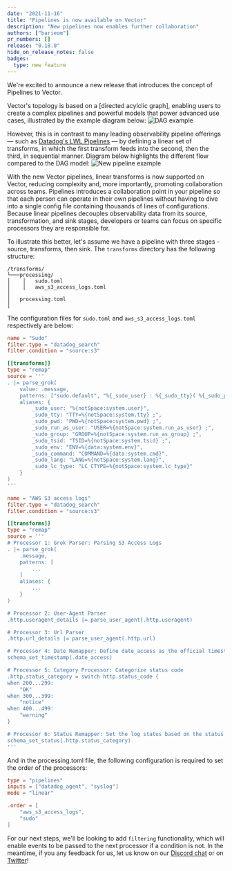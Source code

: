 ```yaml
---
date: "2021-11-16"
title: "Pipelines is now available on Vector"
description: "New pipelines now enables further collaboration"
authors: ["barieom"]
pr_numbers: []
release: "0.18.0"
hide_on_release_notes: false
badges:
  type: new feature
---
```



We're excited to announce a new release that introduces the concept of Pipelines to Vector.

Vector's topology is based on a [directed acylclic graph], enabling users to create a complex pipelines and powerful models that power advanced use cases, illustrated by the example diagram below:
![DAG example](/img/vector-DAG-example.png)

However, this is in contrast to many leading observability pipeline offerings — such as [Datadog's LWL Pipelines][] — by defining a linear set of transforms, in which the first transform feeds into the second, then the third, in sequential manner. Diagram below highlights the different flow compared to the DAG model:
![New pipeline example](/img/new-pipeline-example.png)

With the new Vector pipelines, linear transforms is now supported on Vector, reducing complexity and, more importantly, promoting collaboration across teams. Pipelines introduces a collaboration point in your pipeline so that each person can operate in their own pipelines without having to dive into a single config file containing thousands of lines of configurations. Because linear pipelines decouples observability data from its source, transformation, and sink stages, developers or teams can focus on specific processors they are responsible for.

To illustrate this better, let's assume we have a pipeline with three stages - source, transforms, then sink. The `transforms` directory has the following structure:

```
/transforms/
└───processing/
│    │   sudo.toml
│    │   aws_s3_access_logs.toml
│   
│   processing.toml
│   
```

The configuration files for `sudo.toml` and `aws_s3_access_logs.toml` respectively are below:

```toml
name = "Sudo"
filter.type = "datadog_search"
filter.condition = "source:s3"

[[transforms]]
type = "remap"
source = '''
. |= parse_grok(
    value: .message,
    patterns: ["sudo.default", "%{_sudo_user} : %{_sudo_tty}( %{_sudo_pwd})? %{_sudo_run_as_user}( %{_sudo_group})?( %{_sudo_tsid})?( %{_sudo_env})? (%{_sudo_command})?; (%{_sudo_lang} )?(%{_sudo_lc_type} )?.*"],
    aliases: {
        _sudo_user: "%{notSpace:system.user}",
        _sudo_tty: "TTY=%{notSpace:system.tty} ;",
        _sudo_pwd: "PWD=%{notSpace:system.pwd} ;",
        _sudo_run_as_user: "USER=%{notSpace:system.run_as_user} ;",
        _sudo_group: "GROUP=%{notSpace:system.run_as_group} ;",
        _sudo_tsid: "TSID=%{notSpace:system.tsid} ;",
        _sudo_env: "ENV=%{data:system.env}",
        _sudo_command: "COMMAND=%{data:system.cmd}",
        _sudo_lang: "LANG=%{notSpace:system.lang}",
        _sudo_lc_type: "LC_CTYPE=%{notSpace:system.lc_type}"
    }
)
'''
```

``` toml
name = "AWS S3 access logs"
filter.type = "datadog_search"
filter.condition = "source:s3"

[[transforms]]
type = "remap"
source = '''
# Processor 1: Grok Parser: Parsing S3 Access Logs
. |= parse_grok(
    .message,
    patterns: [
        ...
    ]
    aliases: {
        ...
    }
)

# Processor 2: User-Agent Parser
.http.useragent_details |= parse_user_agent(.http.useragent)

# Processor 3: Url Parser
.http.url_details |= parse_user_agent(.http.url)

# Processor 4: Date Remapper: Define date_access as the official timestamp of the log
schema_set_timestamp(.date_access)

# Processor 5: Category Processor: Categorize status code
.http.status_category = switch http.status_code {
when 200...299:
    "OK"
when 300...399:
    "notice"
when 400...499:
    "warning"
}

# Processor 6: Status Remapper: Set the log status based on the status code value
schema_set_status(.http.status_category)
'''
```

And in the processing.toml file, the following configuration is required to set the order of the processors:

``` toml
type = "pipelines"
inputs = ["datadog_agent", "syslog"]
mode = "linear"

.order = [
    "aws_s3_access_logs",
    "sudo"
]
```


For our next steps, we'll be looking to add `filtering` functionality, which will enable events to be passed to the next processor if a condition is not. In the meantime, if you any feedback for us, let us know on our [Discord chat][] or on [Twitter][]!


[Datadog's LWL Pipelines]: https://www.datadoghq.com/blog/logging-without-limits/
[directed acyclic graph]: /docs/about/under-the-hood/architecture/pipeline-model/
[Discord chat]: https://discord.com/invite/dX3bdkF
[Twitter]: https://twitter.com/vectordotdev